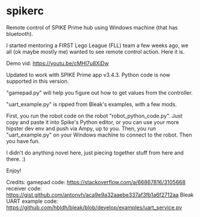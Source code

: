 # spikerc
Remote control of SPIKE Prime hub using Windows machine (that has bluetooth).

I started mentoring a FIRST Lego League (FLL) team a few weeks ago, we all (ok maybe mostly me) wanted to see remote control action. Here it is.

Demo vid: https://youtu.be/cMHl7u8XiDw

Updated to work with SPIKE Prime app v3.4.3. Python code is now supported in this version.

"gamepad.py" will help you figure out how to get values from the controller.

"uart_example.py" is ripped from Bleak's examples, with a few mods. 

First, you run the robot code on the robot "robot_python_code.py". Just copy and paste it into Spike's Python editor, or you can use your more hipster dev env and push via Ampy, up to you. Then, you run "uart_example.py" on your Windows machine to connect to the robot. Then you have fun.

I didn't do anything novel here, just piecing together stuff from here and there. :)

Enjoy!

Credits:
gamepad code: https://stackoverflow.com/a/66867816/3105668
receiver code: https://gist.github.com/antonvh/aca9e9a32aaebe337af3fb1a6f2712aa
Bleak UART example code: https://github.com/hbldh/bleak/blob/develop/examples/uart_service.py
